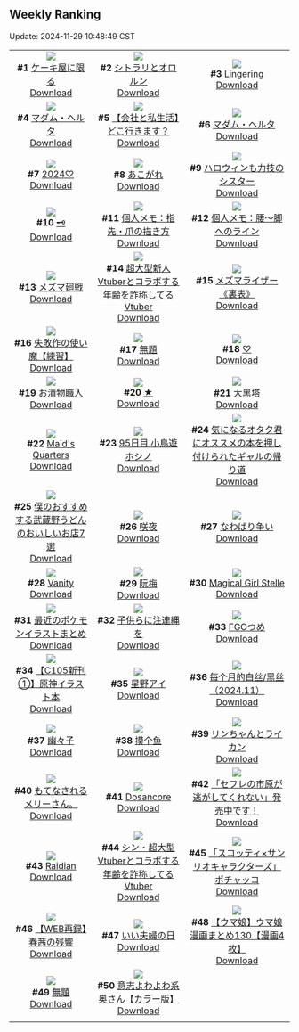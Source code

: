 ## Weekly Ranking
Update: 2024-11-29 10:48:49 CST

|      |      |      |
| :----: | :----: | :----: |
| ![](https://i.pixiv.re/c/240x480/img-master/img/2024/11/22/07/30/02/124519080_p0_master1200.jpg)<br>**#1** [ケーキ屋に限る](https://www.pixiv.net/artworks/124519080)<br>[Download](https://i.pixiv.re/img-original/img/2024/11/22/07/30/02/124519080_p0.jpg) | ![](https://i.pixiv.re/c/240x480/img-master/img/2024/11/22/00/33/54/124513315_p0_master1200.jpg)<br>**#2** [シトラリとオロルン](https://www.pixiv.net/artworks/124513315)<br>[Download](https://i.pixiv.re/img-original/img/2024/11/22/00/33/54/124513315_p0.jpg) | ![](https://i.pixiv.re/c/240x480/img-master/img/2024/11/21/00/30/03/124485967_p0_master1200.jpg)<br>**#3** [Lingering](https://www.pixiv.net/artworks/124485967)<br>[Download](https://i.pixiv.re/img-original/img/2024/11/21/00/30/03/124485967_p0.jpg) |
| ![](https://i.pixiv.re/c/240x480/img-master/img/2024/11/21/15/04/46/124484676_p0_master1200.jpg)<br>**#4** [マダム・ヘルタ](https://www.pixiv.net/artworks/124484676)<br>[Download](https://i.pixiv.re/img-original/img/2024/11/21/15/04/46/124484676_p0.jpg) | ![](https://i.pixiv.re/c/240x480/img-master/img/2024/11/22/12/00/10/124522473_p0_master1200.jpg)<br>**#5** [【会社と私生活】どこ行きます？](https://www.pixiv.net/artworks/124522473)<br>[Download](https://i.pixiv.re/img-original/img/2024/11/22/12/00/10/124522473_p0.jpg) | ![](https://i.pixiv.re/c/240x480/img-master/img/2024/11/21/08/58/59/124493027_p0_master1200.jpg)<br>**#6** [マダム・ヘルタ](https://www.pixiv.net/artworks/124493027)<br>[Download](https://i.pixiv.re/img-original/img/2024/11/21/08/58/59/124493027_p0.jpg) |
| ![](https://i.pixiv.re/c/240x480/img-master/img/2024/11/22/00/03/31/124512252_p0_master1200.jpg)<br>**#7** [2024♡](https://www.pixiv.net/artworks/124512252)<br>[Download](https://i.pixiv.re/img-original/img/2024/11/22/00/03/31/124512252_p0.png) | ![](https://i.pixiv.re/c/240x480/img-master/img/2024/11/21/00/00/12/124484672_p0_master1200.jpg)<br>**#8** [あこがれ](https://www.pixiv.net/artworks/124484672)<br>[Download](https://i.pixiv.re/img-original/img/2024/11/21/00/00/12/124484672_p0.png) | ![](https://i.pixiv.re/c/240x480/img-master/img/2024/11/22/19/15/45/124530429_p0_master1200.jpg)<br>**#9** [ハロウィンも力技のシスター](https://www.pixiv.net/artworks/124530429)<br>[Download](https://i.pixiv.re/img-original/img/2024/11/22/19/15/45/124530429_p0.jpg) |
| ![](https://i.pixiv.re/c/240x480/img-master/img/2024/11/22/21/06/16/124533837_p0_master1200.jpg)<br>**#10** [🗝️](https://www.pixiv.net/artworks/124533837)<br>[Download](https://i.pixiv.re/img-original/img/2024/11/22/21/06/16/124533837_p0.png) | ![](https://i.pixiv.re/c/240x480/img-master/img/2024/11/23/06/00/05/124546673_p0_master1200.jpg)<br>**#11** [個人メモ：指先・爪の描き方](https://www.pixiv.net/artworks/124546673)<br>[Download](https://i.pixiv.re/img-original/img/2024/11/23/06/00/05/124546673_p0.jpg) | ![](https://i.pixiv.re/c/240x480/img-master/img/2024/11/21/06/00/08/124490902_p0_master1200.jpg)<br>**#12** [個人メモ：腰～脚へのライン](https://www.pixiv.net/artworks/124490902)<br>[Download](https://i.pixiv.re/img-original/img/2024/11/21/06/00/08/124490902_p0.jpg) |
| ![](https://i.pixiv.re/c/240x480/img-master/img/2024/11/22/18/14/10/124528692_p0_master1200.jpg)<br>**#13** [メズマ廻戦](https://www.pixiv.net/artworks/124528692)<br>[Download](https://i.pixiv.re/img-original/img/2024/11/22/18/14/10/124528692_p0.jpg) | ![](https://i.pixiv.re/c/240x480/img-master/img/2024/11/22/20/21/39/124532397_p0_master1200.jpg)<br>**#14** [超大型新人Vtuberとコラボする年齢を詐称してるVtuber](https://www.pixiv.net/artworks/124532397)<br>[Download](https://i.pixiv.re/img-original/img/2024/11/22/20/21/39/124532397_p0.png) | ![](https://i.pixiv.re/c/240x480/img-master/img/2024/11/22/18/32/39/124529182_p0_master1200.jpg)<br>**#15** [メズマライザー《裏表》](https://www.pixiv.net/artworks/124529182)<br>[Download](https://i.pixiv.re/img-original/img/2024/11/22/18/32/39/124529182_p0.jpg) |
| ![](https://i.pixiv.re/c/240x480/img-master/img/2024/11/23/10/48/03/124550871_p0_master1200.jpg)<br>**#16** [失敗作の使い魔【練習】](https://www.pixiv.net/artworks/124550871)<br>[Download](https://i.pixiv.re/img-original/img/2024/11/23/10/48/03/124550871_p0.png) | ![](https://i.pixiv.re/c/240x480/img-master/img/2024/11/22/10/23/44/124521201_p0_master1200.jpg)<br>**#17** [無題](https://www.pixiv.net/artworks/124521201)<br>[Download](https://i.pixiv.re/img-original/img/2024/11/22/10/23/44/124521201_p0.png) | ![](https://i.pixiv.re/c/240x480/img-master/img/2024/11/21/00/00/06/124484641_p0_master1200.jpg)<br>**#18** [♡](https://www.pixiv.net/artworks/124484641)<br>[Download](https://i.pixiv.re/img-original/img/2024/11/21/00/00/06/124484641_p0.jpg) |
| ![](https://i.pixiv.re/c/240x480/img-master/img/2024/11/22/20/30/01/124532636_p0_master1200.jpg)<br>**#19** [お漬物職人](https://www.pixiv.net/artworks/124532636)<br>[Download](https://i.pixiv.re/img-original/img/2024/11/22/20/30/01/124532636_p0.png) | ![](https://i.pixiv.re/c/240x480/img-master/img/2024/11/22/18/35/19/124529254_p0_master1200.jpg)<br>**#20** [★](https://www.pixiv.net/artworks/124529254)<br>[Download](https://i.pixiv.re/img-original/img/2024/11/22/18/35/19/124529254_p0.jpg) | ![](https://i.pixiv.re/c/240x480/img-master/img/2024/11/22/04/15/34/124517042_p0_master1200.jpg)<br>**#21** [大黑塔](https://www.pixiv.net/artworks/124517042)<br>[Download](https://i.pixiv.re/img-original/img/2024/11/22/04/15/34/124517042_p0.png) |
| ![](https://i.pixiv.re/c/240x480/img-master/img/2024/11/22/12/25/56/124522898_p0_master1200.jpg)<br>**#22** [Maid's Quarters](https://www.pixiv.net/artworks/124522898)<br>[Download](https://i.pixiv.re/img-original/img/2024/11/22/12/25/56/124522898_p0.jpg) | ![](https://i.pixiv.re/c/240x480/img-master/img/2024/11/21/22/40/15/124509187_p0_master1200.jpg)<br>**#23** [95日目 小鳥遊ホシノ](https://www.pixiv.net/artworks/124509187)<br>[Download](https://i.pixiv.re/img-original/img/2024/11/21/22/40/15/124509187_p0.png) | ![](https://i.pixiv.re/c/240x480/img-master/img/2024/11/22/20/25/14/124532497_p0_master1200.jpg)<br>**#24** [気になるオタク君にオススメの本を押し付けられたギャルの帰り道](https://www.pixiv.net/artworks/124532497)<br>[Download](https://i.pixiv.re/img-original/img/2024/11/22/20/25/14/124532497_p0.png) |
| ![](https://i.pixiv.re/c/240x480/img-master/img/2024/11/22/12/01/40/124522568_p0_master1200.jpg)<br>**#25** [僕のおすすめする武蔵野うどんのおいしいお店7選](https://www.pixiv.net/artworks/124522568)<br>[Download](https://i.pixiv.re/img-original/img/2024/11/22/12/01/40/124522568_p0.jpg) | ![](https://i.pixiv.re/c/240x480/img-master/img/2024/11/22/01/35/38/124514761_p0_master1200.jpg)<br>**#26** [咲夜](https://www.pixiv.net/artworks/124514761)<br>[Download](https://i.pixiv.re/img-original/img/2024/11/22/01/35/38/124514761_p0.jpg) | ![](https://i.pixiv.re/c/240x480/img-master/img/2024/11/23/16/42/28/124558006_p0_master1200.jpg)<br>**#27** [なわばり争い](https://www.pixiv.net/artworks/124558006)<br>[Download](https://i.pixiv.re/img-original/img/2024/11/23/16/42/28/124558006_p0.jpg) |
| ![](https://i.pixiv.re/c/240x480/img-master/img/2024/11/22/00/00/04/124511819_p0_master1200.jpg)<br>**#28** [Vanity](https://www.pixiv.net/artworks/124511819)<br>[Download](https://i.pixiv.re/img-original/img/2024/11/22/00/00/04/124511819_p0.jpg) | ![](https://i.pixiv.re/c/240x480/img-master/img/2024/11/22/18/00/17/124528234_p0_master1200.jpg)<br>**#29** [阮梅](https://www.pixiv.net/artworks/124528234)<br>[Download](https://i.pixiv.re/img-original/img/2024/11/22/18/00/17/124528234_p0.jpg) | ![](https://i.pixiv.re/c/240x480/img-master/img/2024/11/22/07/18/01/124518971_p0_master1200.jpg)<br>**#30** [Magical Girl Stelle](https://www.pixiv.net/artworks/124518971)<br>[Download](https://i.pixiv.re/img-original/img/2024/11/22/07/18/01/124518971_p0.jpg) |
| ![](https://i.pixiv.re/c/240x480/img-master/img/2024/11/22/02/01/24/124515279_p0_master1200.jpg)<br>**#31** [最近のポケモンイラストまとめ](https://www.pixiv.net/artworks/124515279)<br>[Download](https://i.pixiv.re/img-original/img/2024/11/22/02/01/24/124515279_p0.jpg) | ![](https://i.pixiv.re/c/240x480/img-master/img/2024/11/22/07/06/08/124518826_p0_master1200.jpg)<br>**#32** [子供らに注連縄を](https://www.pixiv.net/artworks/124518826)<br>[Download](https://i.pixiv.re/img-original/img/2024/11/22/07/06/08/124518826_p0.jpg) | ![](https://i.pixiv.re/c/240x480/img-master/img/2024/11/22/00/02/15/124512166_p0_master1200.jpg)<br>**#33** [FGOつめ](https://www.pixiv.net/artworks/124512166)<br>[Download](https://i.pixiv.re/img-original/img/2024/11/22/00/02/15/124512166_p0.png) |
| ![](https://i.pixiv.re/c/240x480/img-master/img/2024/11/21/00/30/14/124485985_p0_master1200.jpg)<br>**#34** [【C105新刊①】原神イラスト本](https://www.pixiv.net/artworks/124485985)<br>[Download](https://i.pixiv.re/img-original/img/2024/11/21/00/30/14/124485985_p0.png) | ![](https://i.pixiv.re/c/240x480/img-master/img/2024/11/22/00/00/36/124511978_p0_master1200.jpg)<br>**#35** [星野アイ](https://www.pixiv.net/artworks/124511978)<br>[Download](https://i.pixiv.re/img-original/img/2024/11/22/00/00/36/124511978_p0.png) | ![](https://i.pixiv.re/c/240x480/img-master/img/2024/11/22/15/50/58/124525710_p0_master1200.jpg)<br>**#36** [每个月的白丝/黑丝（2024.11）](https://www.pixiv.net/artworks/124525710)<br>[Download](https://i.pixiv.re/img-original/img/2024/11/22/15/50/58/124525710_p0.jpg) |
| ![](https://i.pixiv.re/c/240x480/img-master/img/2024/11/21/00/19/47/124485650_p0_master1200.jpg)<br>**#37** [幽々子](https://www.pixiv.net/artworks/124485650)<br>[Download](https://i.pixiv.re/img-original/img/2024/11/21/00/19/47/124485650_p0.jpg) | ![](https://i.pixiv.re/c/240x480/img-master/img/2024/11/22/22/48/22/124537295_p0_master1200.jpg)<br>**#38** [摸个鱼](https://www.pixiv.net/artworks/124537295)<br>[Download](https://i.pixiv.re/img-original/img/2024/11/22/22/48/22/124537295_p0.jpg) | ![](https://i.pixiv.re/c/240x480/img-master/img/2024/11/21/09/54/53/124491175_p0_master1200.jpg)<br>**#39** [リンちゃんとライカン](https://www.pixiv.net/artworks/124491175)<br>[Download](https://i.pixiv.re/img-original/img/2024/11/21/09/54/53/124491175_p0.png) |
| ![](https://i.pixiv.re/c/240x480/img-master/img/2024/11/22/06/53/20/124518597_p0_master1200.jpg)<br>**#40** [もてなされるメリーさん。](https://www.pixiv.net/artworks/124518597)<br>[Download](https://i.pixiv.re/img-original/img/2024/11/22/06/53/20/124518597_p0.jpg) | ![](https://i.pixiv.re/c/240x480/img-master/img/2024/11/21/21/16/37/124506547_p0_master1200.jpg)<br>**#41** [Dosancore](https://www.pixiv.net/artworks/124506547)<br>[Download](https://i.pixiv.re/img-original/img/2024/11/21/21/16/37/124506547_p0.jpg) | ![](https://i.pixiv.re/c/240x480/img-master/img/2024/11/21/00/00/18/124484695_p0_master1200.jpg)<br>**#42** [「セフレの市原が逃がしてくれない」発売中です！](https://www.pixiv.net/artworks/124484695)<br>[Download](https://i.pixiv.re/img-original/img/2024/11/21/00/00/18/124484695_p0.png) |
| ![](https://i.pixiv.re/c/240x480/img-master/img/2024/11/21/16/43/26/124499541_p0_master1200.jpg)<br>**#43** [Raidian](https://www.pixiv.net/artworks/124499541)<br>[Download](https://i.pixiv.re/img-original/img/2024/11/21/16/43/26/124499541_p0.jpg) | ![](https://i.pixiv.re/c/240x480/img-master/img/2024/11/23/20/08/35/124563872_p0_master1200.jpg)<br>**#44** [シン・超大型Vtuberとコラボする年齢を詐称してるVtuber](https://www.pixiv.net/artworks/124563872)<br>[Download](https://i.pixiv.re/img-original/img/2024/11/23/20/08/35/124563872_p0.png) | ![](https://i.pixiv.re/c/240x480/img-master/img/2024/11/22/00/00/21/124511907_p0_master1200.jpg)<br>**#45** [「スコッティ×サンリオキャラクターズ」ポチャッコ](https://www.pixiv.net/artworks/124511907)<br>[Download](https://i.pixiv.re/img-original/img/2024/11/22/00/00/21/124511907_p0.png) |
| ![](https://i.pixiv.re/c/240x480/img-master/img/2024/11/23/19/41/49/124562981_p0_master1200.jpg)<br>**#46** [【WEB再録】春茜の残響](https://www.pixiv.net/artworks/124562981)<br>[Download](https://i.pixiv.re/img-original/img/2024/11/23/19/41/49/124562981_p0.jpg) | ![](https://i.pixiv.re/c/240x480/img-master/img/2024/11/22/15/11/50/124525116_p0_master1200.jpg)<br>**#47** [いい夫婦の日](https://www.pixiv.net/artworks/124525116)<br>[Download](https://i.pixiv.re/img-original/img/2024/11/22/15/11/50/124525116_p0.jpg) | ![](https://i.pixiv.re/c/240x480/img-master/img/2024/11/22/00/00/52/124512031_p0_master1200.jpg)<br>**#48** [【ウマ娘】ウマ娘漫画まとめ130【漫画4枚】](https://www.pixiv.net/artworks/124512031)<br>[Download](https://i.pixiv.re/img-original/img/2024/11/22/00/00/52/124512031_p0.jpg) |
| ![](https://i.pixiv.re/c/240x480/img-master/img/2024/11/22/01/10/29/124514222_p0_master1200.jpg)<br>**#49** [無題](https://www.pixiv.net/artworks/124514222)<br>[Download](https://i.pixiv.re/img-original/img/2024/11/22/01/10/29/124514222_p0.png) | ![](https://i.pixiv.re/c/240x480/img-master/img/2024/11/21/00/00/34/124484750_p0_master1200.jpg)<br>**#50** [意志よわよわ系奥さん【カラー版】](https://www.pixiv.net/artworks/124484750)<br>[Download](https://i.pixiv.re/img-original/img/2024/11/21/00/00/34/124484750_p0.jpg) |
|      |
